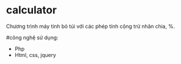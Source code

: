 # calculator
Chương trình máy tính bỏ túi với các phép tính cộng trừ nhân chia, %.

#công nghệ sử dụng:
- Php
- Html, css, jquery
